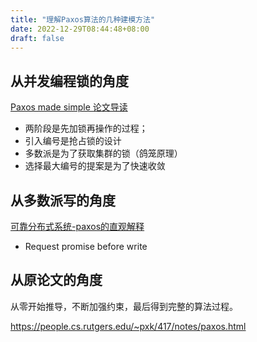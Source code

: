 ```yaml
---
title: "理解Paxos算法的几种建模方法"
date: 2022-12-29T08:44:48+08:00
draft: false
---
```


## 从并发编程锁的角度

[Paxos made simple 论文导读](https://zhuanlan.zhihu.com/p/380587949)

- 两阶段是先加锁再操作的过程；
- 引入编号是抢占锁的设计
- 多数派是为了获取集群的锁（鸽笼原理）
- 选择最大编号的提案是为了快速收敛


## 从多数派写的角度

[可靠分布式系统-paxos的直观解释](https://blog.openacid.com/algo/paxos/)

- Request promise before write

## 从原论文的角度

从零开始推导，不断加强约束，最后得到完整的算法过程。

https://people.cs.rutgers.edu/~pxk/417/notes/paxos.html
